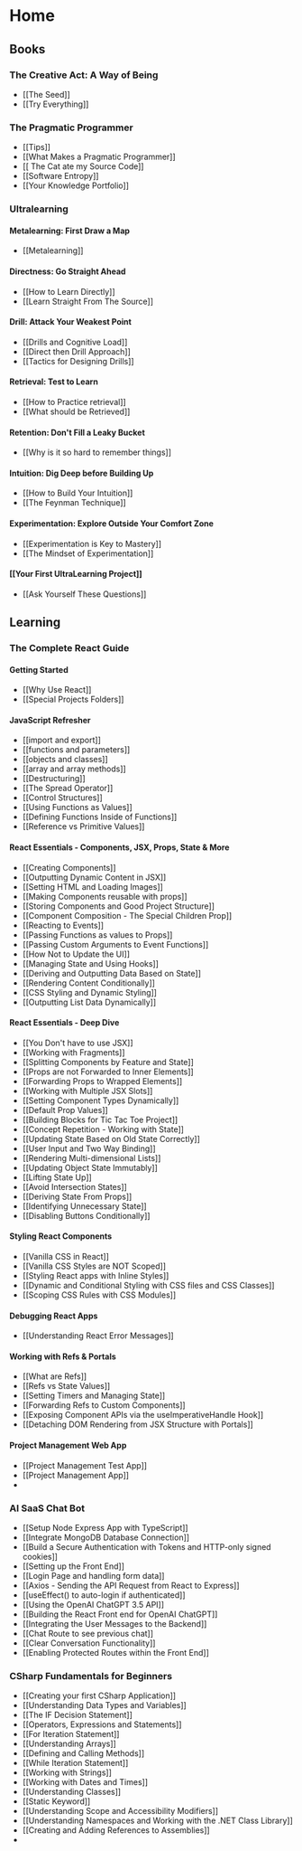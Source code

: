 # Home

## Books

### The Creative Act: A Way of Being
* [[The Seed]]
* [[Try Everything]]
### The Pragmatic Programmer
* [[Tips]]
* [[What Makes a Pragmatic Programmer]]
* [[ The Cat ate my Source Code]]
* [[Software Entropy]]
* [[Your Knowledge Portfolio]]

### Ultralearning
#### Metalearning: First Draw a Map
* [[Metalearning]]
#### Directness: Go Straight Ahead
* [[How to Learn Directly]]
* [[Learn Straight From The Source]]
#### Drill: Attack Your Weakest Point
* [[Drills and Cognitive Load]]
* [[Direct then Drill Approach]]
* [[Tactics for Designing Drills]]
#### Retrieval: Test to Learn
* [[How to Practice retrieval]]
* [[What should be Retrieved]]
#### Retention: Don't Fill a Leaky Bucket
* [[Why is it so hard to remember things]]
#### Intuition: Dig Deep before Building Up
* [[How to Build Your Intuition]]
* [[The Feynman Technique]]
#### Experimentation: Explore Outside Your Comfort Zone
* [[Experimentation is Key to Mastery]]
* [[The Mindset of Experimentation]]
#### [[Your First UltraLearning Project]]
* [[Ask Yourself These Questions]]

## Learning
### The Complete React Guide
#### Getting Started
* [[Why Use React]]
* [[Special Projects Folders]]
#### JavaScript Refresher
* [[import and export]]
* [[functions and parameters]]
* [[objects and classes]]
* [[array and array methods]]
* [[Destructuring]]
* [[The Spread Operator]]
* [[Control Structures]]
* [[Using Functions as Values]]
* [[Defining Functions Inside of Functions]]
* [[Reference vs Primitive Values]]
#### React Essentials - Components, JSX, Props, State & More
* [[Creating Components]]
* [[Outputting Dynamic Content in JSX]]
* [[Setting HTML and Loading Images]]
* [[Making Components reusable with props]]
* [[Storing Components and Good Project Structure]]
* [[Component Composition - The Special Children Prop]]
* [[Reacting to Events]]
* [[Passing Functions as values to Props]]
* [[Passing Custom Arguments to Event Functions]]
* [[How Not to Update the UI]]
* [[Managing State and Using Hooks]]
* [[Deriving and Outputting Data Based on State]]
* [[Rendering Content Conditionally]]
* [[CSS Styling and Dynamic Styling]]
* [[Outputting List Data Dynamically]]
#### React Essentials - Deep Dive
* [[You Don't have to use JSX]]
* [[Working with Fragments]]
* [[Splitting Components by Feature and State]]
* [[Props are not Forwarded to Inner Elements]]
* [[Forwarding Props to Wrapped Elements]]
* [[Working with Multiple JSX Slots]]
* [[Setting Component Types Dynamically]]
* [[Default Prop Values]]
* [[Building Blocks for Tic Tac Toe Project]]
* [[Concept Repetition - Working with State]]
* [[Updating State Based on Old State Correctly]]
* [[User Input and Two Way Binding]]
* [[Rendering Multi-dimensional Lists]]
* [[Updating Object State Immutably]]
* [[Lifting State Up]]
* [[Avoid Intersection States]]
* [[Deriving State From Props]]
* [[Identifying Unnecessary State]]
* [[Disabling Buttons Conditionally]]
#### Styling React Components
* [[Vanilla CSS in React]]
* [[Vanilla CSS Styles are NOT Scoped]]
* [[Styling React apps with Inline Styles]]
* [[Dynamic and Conditional Styling with CSS files and CSS Classes]]
* [[Scoping CSS Rules with CSS Modules]]
#### Debugging React Apps
* [[Understanding React Error Messages]]
#### Working with Refs & Portals
* [[What are Refs]]
* [[Refs vs State Values]]
* [[Setting Timers and Managing State]]
* [[Forwarding Refs to Custom Components]]
* [[Exposing  Component APIs via the useImperativeHandle Hook]]
* [[Detaching DOM Rendering from JSX Structure with Portals]]
#### Project Management Web App
* [[Project Management Test App]]
* [[Project Management App]]
* 

### AI SaaS Chat Bot
* [[Setup Node Express App with TypeScript]]
* [[Integrate MongoDB Database Connection]]
* [[Build a Secure Authentication with Tokens and HTTP-only signed cookies]]
* [[Setting up the Front End]]
* [[Login Page and handling form data]]
* [[Axios - Sending the API Request from React to Express]]
* [[useEffect() to auto-login if authenticated]]
* [[Using the OpenAI ChatGPT 3.5 API]]
* [[Building the React Front end for OpenAI ChatGPT]]
* [[Integrating the User Messages to the Backend]]
* [[Chat Route to see previous chat]]
* [[Clear Conversation Functionality]]
* [[Enabling Protected Routes within the Front End]]

### CSharp Fundamentals for Beginners
* [[Creating your first CSharp Application]]
* [[Understanding Data Types and Variables]]
* [[The IF Decision Statement]]
* [[Operators, Expressions and Statements]]
* [[For Iteration Statement]]
* [[Understanding Arrays]]
* [[Defining and Calling Methods]]
* [[While Iteration Statement]]
* [[Working with Strings]]
* [[Working with Dates and Times]]
* [[Understanding Classes]]
* [[Static Keyword]]
* [[Understanding Scope and Accessibility Modifiers]]
* [[Understanding Namespaces and Working with the .NET Class Library]]
* [[Creating and Adding References to Assemblies]]
* 

